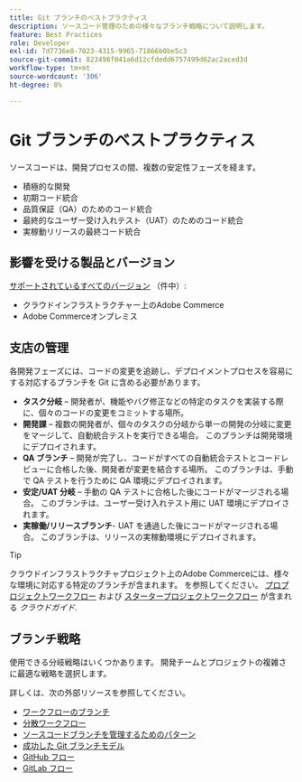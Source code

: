 ```yaml
---
title: Git ブランチのベストプラクティス
description: ソースコード管理のための様々なブランチ戦略について説明します。
feature: Best Practices
role: Developer
exl-id: 7d7736e8-7023-4315-9965-71866b0be5c3
source-git-commit: 823498f041a6d12cfdedd6757499d62ac2aced3d
workflow-type: tm+mt
source-wordcount: '306'
ht-degree: 0%

---
```


# Git ブランチのベストプラクティス

ソースコードは、開発プロセスの間、複数の安定性フェーズを経ます。

- 積極的な開発
- 初期コード統合
- 品質保証（QA）のためのコード統合
- 最終的なユーザー受け入れテスト（UAT）のためのコード統合
- 実稼動リリースの最終コード統合

## 影響を受ける製品とバージョン

[サポートされているすべてのバージョン](../../../release/versions.md) （件中）:

- クラウドインフラストラクチャー上のAdobe Commerce
- Adobe Commerceオンプレミス

## 支店の管理

各開発フェーズには、コードの変更を追跡し、デプロイメントプロセスを容易にする対応するブランチを Git に含める必要があります。

- **タスク分岐** – 開発者が、機能やバグ修正などの特定のタスクを実装する際に、個々のコードの変更をコミットする場所。
- **開発課** – 複数の開発者が、個々のタスクの分岐から単一の開発の分岐に変更をマージして、自動統合テストを実行できる場合。 このブランチは開発環境にデプロイされます。
- **QA ブランチ** – 開発が完了し、コードがすべての自動統合テストとコードレビューに合格した後、開発者が変更を結合する場所。 このブランチは、手動で QA テストを行うために QA 環境にデプロイされます。
- **安定/UAT 分岐** – 手動の QA テストに合格した後にコードがマージされる場合。 このブランチは、ユーザー受け入れテスト用に UAT 環境にデプロイされます。
- **実稼働/リリースブランチ**- UAT を通過した後にコードがマージされる場合。 このブランチは、リリースの実稼動環境にデプロイされます。

>[!TIP]
>
>クラウドインフラストラクチャプロジェクト上のAdobe Commerceには、様々な環境に対応する特定のブランチが含まれます。 を参照してください。 [プロプロジェクトワークフロー](https://experienceleague.adobe.com/docs/commerce-cloud-service/user-guide/architecture/pro-develop-deploy-workflow.html) および [スタータープロジェクトワークフロー](https://experienceleague.adobe.com/docs/commerce-cloud-service/user-guide/architecture/starter-develop-deploy-workflow.html) が含まれる _クラウドガイド_.

## ブランチ戦略

使用できる分岐戦略はいくつかあります。 開発チームとプロジェクトの複雑さに最適な戦略を選択します。

詳しくは、次の外部リソースを参照してください。

- [ワークフローのブランチ](https://git-scm.com/book/en/v2/Git-Branching-Branching-Workflows)
- [分散ワークフロー](https://git-scm.com/book/en/v2/Distributed-Git-Distributed-Workflows)
- [ソースコードブランチを管理するためのパターン](https://martinfowler.com/articles/branching-patterns.html)
- [成功した Git ブランチモデル](https://nvie.com/posts/a-successful-git-branching-model/)
- [GitHub フロー](https://docs.github.com/en/get-started/quickstart/github-flow)
- [GitLab フロー](https://about.gitlab.com/blog/2023/07/27/gitlab-flow-duo/)

